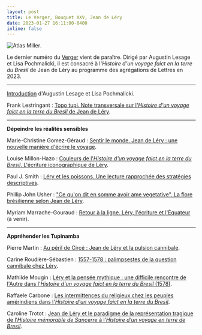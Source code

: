 ```yaml
---
layout: post
title: Le Verger, Bouquet XXV, Jean de Léry
date: 2023-01-27 16:11:00-0400
inline: false
---
```


![Atlas Miller](https://upload.wikimedia.org/wikipedia/commons/thumb/4/46/Brazil_16thc_map.jpg/1200px-Brazil_16thc_map.jpg "Atlas Miller").

Le dernier numéro du [Verger](http://cornucopia16.com/blog/2023/01/06/bouquet-xxv-lhistoire-dun-voyage-faict-en-la-terre-du-bresil-de-jean-de-lery/) vient de paraître. Dirigé par Augustin Lesage et Lisa Pochmalicki, il est consacré à l'_Histoire d'un voyage faict en la terre du Bresil_ de Jean de Léry au programme des agrégations de Lettres en 2023.

***

[Introduction](http://cornucopia16.com/?p=11156) d'Augustin Lesage et Lisa Pochmalicki.

Frank Lestringant : [Topo tupi. Note transversale sur l'*Histoire d'un voyage faict en la terre du Bresil* de Jean de Léry](http://cornucopia16.com/?p=11160).

***

**Dépeindre les réalités sensibles**

Marie-Christine Gomez-Géraud : [Sentir le monde. Jean de Léry : une nouvelle manière d'écrire le voyage](http://cornucopia16.com/blog/2022/12/13/marie-christine-gomez-geraud-sentir-le-monde-jean-de-lery-une-nouvelle-maniere-decrire-le-voyage/).

Louise Millon-Hazo : [Couleurs de l'_Histoire d'un voyage faict en la terre du Bresil_. L'écriture iconographique de Léry](http://cornucopia16.com/blog/2022/12/13/louise-millon-hazo-couleurs-de-lhistoire-dun-voyage-faict-en-la-terre-du-bresil-lecriture-iconographique-de-lery/).

Paul J. Smith : [Léry et les poissons. Une lecture rapprochée des stratégies descriptives](http://cornucopia16.com/blog/2022/12/13/paul-j-smith-lery-et-les-poissons-une-lecture-rapprochee-des-strategies-descriptives/).

Phillip John Usher : ["Ce qu'on dit en somme avoir ame vegetative". La flore brésilienne selon Jean de Léry](http://cornucopia16.com/blog/2022/12/13/phillip-j-usher-ce-quon-dit-en-somme-avoir-ame-vegetative-la-flore-bresilienne-selon-jean-de-lery/).

Myriam Marrache-Gouraud : [Retour à la ligne. Léry, l'écriture et l'Équateur](http://cornucopia16.com/blog/2023/01/01/myriam-marrache-gouraud-retour-a-la-ligne-lery-lecriture-et-lequateur/) (à venir).

***

**Appréhender les Tupinamba**

Pierre Martin : [Au péril de Circé : Jean de Léry et la pulsion cannibale](http://cornucopia16.com/blog/2022/12/21/pierre-martin-au-peril-de-circe-jean-de-lery-et-la-pulsion-cannibale/).

Carine Roudière-Sébastien : [1557-1578 : palimpsestes de la question cannibale chez Léry](http://cornucopia16.com/blog/2022/12/21/carine-roudiere-sebastien-1557-1578-palimpsestes-de-la-question-cannibale-chez-lery/).

Mathilde Mougin : [Léry et la pensée mythique : une difficile rencontre de l'Autre dans l'_Histoire d'un voyage faict en la terre du Bresil_ (1578)](http://cornucopia16.com/blog/2022/12/21/mathilde-mougin-lery-et-la-pensee-mythique-une-difficile-rencontre-de-lautre-dans-lhistoire-dun-voyage-faict-en-la-terre-du-bresil-1578/).

Raffaele Carbone : [Les intermittences du religieux chez les peuples amérindiens dans l'_Histoire d'un voyage faict en la terre du Bresil_](http://cornucopia16.com/blog/2023/01/06/raffaele-carbone-les-intermittences-du-religieux-chez-les-peuples-amerindiens-dans-lhistoire-dun-voyage-faict-en-la-terre-du-bresil/).

Caroline Trotot : [Jean de Léry et le paradigme de la représentation tragique de l’_Histoire mémorable de Sancerre_ à l’_Histoire d’un voyage en terre de Bresil_](http://cornucopia16.com/blog/2023/01/05/caroline-trotot-jean-de-lery-et-le-paradigme-de-la-representation-tragique-de-lhistoire-memorable-de-sancerre-a-lhistoire-dun-voyage-en-terre-de-bresil/).
